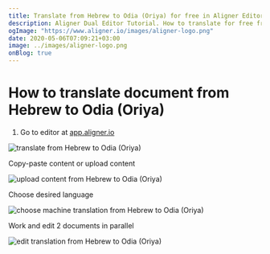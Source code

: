 ```yaml
---
title: Translate from Hebrew to Odia (Oriya) for free in Aligner Editor
description: Aligner Dual Editor Tutorial. How to translate for free from Hebrew to Odia (Oriya). Aligner is multilingual document management platform. 
ogImage: "https://www.aligner.io/images/aligner-logo.png"
date: 2020-05-06T07:09:21+03:00
image: ../images/aligner-logo.png
onBlog: true
---
```


# How to translate document from Hebrew to Odia (Oriya)

1. Go to editor at [app.aligner.io](https://app.aligner.io "Aligner App web page")

![translate from Hebrew to Odia (Oriya)](../aligner-blank-editor.png "translate from Hebrew to Odia (Oriya)")

Copy-paste content or upload content

![upload content from Hebrew to Odia (Oriya)](../aligner-uploaded-document.png "upload content from Hebrew to Odia (Oriya)")

Choose desired language

![choose machine translation from Hebrew to Odia (Oriya)](../aligner-language-dropdown.png "choose machine translation from Hebrew to Odia (Oriya)")

Work and edit 2 documents in parallel

![edit translation from Hebrew to Odia (Oriya)](../aligner-double-sitded-editor.png "edit translation from Hebrew to Odia (Oriya)")

